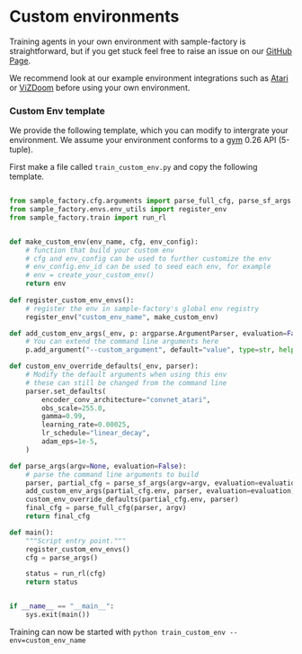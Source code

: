 # Custom environments

Training agents in your own environment with sample-factory is straightforward, but if you get stuck feel free to raise an issue on our [GitHub Page](https://github.com/alex-petrenko/sample-factory/issues).

We recommend look at our example environment integrations such as [Atari](../../environment-integrations/atari/) or [ViZDoom](../../environment-integrations/vizdoom/) before using your own environment.

### Custom Env template
We provide the following template, which you can modify to intergrate your environment. We assume your environment conforms to a [gym](https://github.com/openai/gym) 0.26 API (5-tuple).

First make a file called `train_custom_env.py` and copy the following template.

```python

from sample_factory.cfg.arguments import parse_full_cfg, parse_sf_args
from sample_factory.envs.env_utils import register_env
from sample_factory.train import run_rl


def make_custom_env(env_name, cfg, env_config):
    # function that build your custom env
    # cfg and env_config can be used to further customize the env
    # env_config.env_id can be used to seed each env, for example
    # env = create_your_custom_env()
    return env
    
def register_custom_env_envs():
    # register the env in sample-factory's global env registry
    register_env("custom_env_name", make_custom_env)

def add_custom_env_args(_env, p: argparse.ArgumentParser, evaluation=False):
    # You can extend the command line arguments here
    p.add_argument("--custom_argument", default="value", type=str, help="")

def custom_env_override_defaults(_env, parser):
    # Modify the default arguments when using this env
    # these can still be changed from the command line
    parser.set_defaults(
        encoder_conv_architecture="convnet_atari",
        obs_scale=255.0,
        gamma=0.99,
        learning_rate=0.00025,
        lr_schedule="linear_decay",
        adam_eps=1e-5,  
    )

def parse_args(argv=None, evaluation=False):
    # parse the command line arguments to build
    parser, partial_cfg = parse_sf_args(argv=argv, evaluation=evaluation)
    add_custom_env_args(partial_cfg.env, parser, evaluation=evaluation)
    custom_env_override_defaults(partial_cfg.env, parser)
    final_cfg = parse_full_cfg(parser, argv)
    return final_cfg

def main():
    """Script entry point."""
    register_custom_env_envs()
    cfg = parse_args()

    status = run_rl(cfg)
    return status


if __name__ == "__main__":
    sys.exit(main())

```

Training can now be started with `python train_custom_env --env=custom_env_name`
